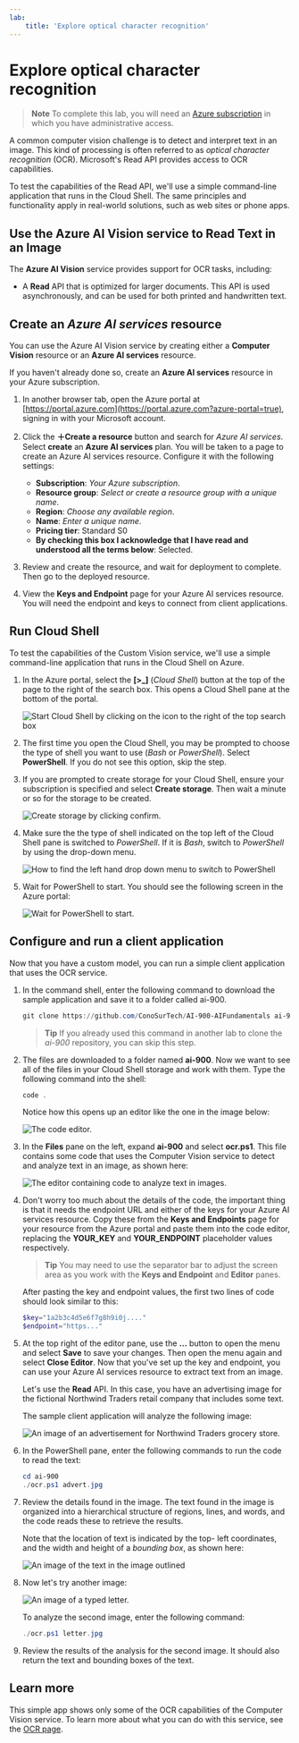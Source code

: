 ```yaml
---
lab:
    title: 'Explore optical character recognition​'
---
```


# Explore optical character recognition

> **Note**
> To complete this lab, you will need an [Azure subscription](https://azure.microsoft.com/free?azure-portal=true) in which you have administrative access.

A common computer vision challenge is to detect and interpret text in an image. This kind of processing is often referred to as *optical character recognition* (OCR). Microsoft's Read API provides access to OCR capabilities. 

To test the capabilities of the Read API, we'll use a simple command-line application that runs in the Cloud Shell. The same principles and functionality apply in real-world solutions, such as web sites or phone apps.

## Use the Azure AI Vision service to Read Text in an Image

The **Azure AI Vision** service provides support for OCR tasks, including:

- A **Read** API that is optimized for larger documents. This API is used asynchronously, and can be used for both printed and handwritten text.

## Create an *Azure AI services* resource

You can use the Azure AI Vision service by creating either a **Computer Vision** resource or an **Azure AI services** resource.

If you haven't already done so, create an **Azure AI services** resource in your Azure subscription.

1. In another browser tab, open the Azure portal at [https://portal.azure.com](https://portal.azure.com?azure-portal=true), signing in with your Microsoft account.

1. Click the **&#65291;Create a resource** button and search for *Azure AI services*. Select **create** an **Azure AI services** plan. You will be taken to a page to create an Azure AI services resource. Configure it with the following settings:
    - **Subscription**: *Your Azure subscription*.
    - **Resource group**: *Select or create a resource group with a unique name*.
    - **Region**: *Choose any available region*.
    - **Name**: *Enter a unique name*.
    - **Pricing tier**: Standard S0
    - **By checking this box I acknowledge that I have read and understood all the terms below**: Selected.

1. Review and create the resource, and wait for deployment to complete. Then go to the deployed resource.

1. View the **Keys and Endpoint** page for your Azure AI services resource. You will need the endpoint and keys to connect from client applications.

## Run Cloud Shell

To test the capabilities of the Custom Vision service, we'll use a simple command-line application that runs in the Cloud Shell on Azure.

1. In the Azure portal, select the **[>_]** (*Cloud Shell*) button at the top of the page to the right of the search box. This opens a Cloud Shell pane at the bottom of the portal. 

    ![Start Cloud Shell by clicking on the icon to the right of the top search box](media/read-text-computer-vision/powershell-portal-guide-1.png)

1. The first time you open the Cloud Shell, you may be prompted to choose the type of shell you want to use (*Bash* or *PowerShell*). Select **PowerShell**. If you do not see this option, skip the step.  

1. If you are prompted to create storage for your Cloud Shell, ensure your subscription is specified and select **Create storage**. Then wait a minute or so for the storage to be created.

    ![Create storage by clicking confirm.](media/read-text-computer-vision/powershell-portal-guide-2.png)

1. Make sure the the type of shell indicated on the top left of the Cloud Shell pane is switched to *PowerShell*. If it is *Bash*, switch to *PowerShell* by using the drop-down menu.

    ![How to find the left hand drop down menu to switch to PowerShell](media/read-text-computer-vision/powershell-portal-guide-3.png) 

1. Wait for PowerShell to start. You should see the following screen in the Azure portal:  

    ![Wait for PowerShell to start.](media/read-text-computer-vision/powershell-prompt.png) 

## Configure and run a client application

Now that you have a custom model, you can run a simple client application that uses the OCR service.

1. In the command shell, enter the following command to download the sample application and save it to a folder called ai-900.

    ```PowerShell
    git clone https://github.com/ConoSurTech/AI-900-AIFundamentals ai-900
    ```

    >**Tip** If you already used this command in another lab to clone the *ai-900* repository, you can skip this step.

1. The files are downloaded to a folder named **ai-900**. Now we want to see all of the files in your Cloud Shell storage and work with them. Type the following command into the shell:

    ```PowerShell
    code .
    ```

    Notice how this opens up an editor like the one in the image below: 

    ![The code editor.](media/read-text-computer-vision/powershell-portal-guide-4.png)

1. In the **Files** pane on the left, expand **ai-900** and select **ocr.ps1**. This file contains some code that uses the Computer Vision service to detect and analyze text in an image, as shown here:

    ![The editor containing code to analyze text in images.](media/read-text-computer-vision/ocr-code.png)

1. Don't worry too much about the details of the code, the important thing is that it needs the endpoint URL and either of the keys for your Azure AI services resource. Copy these from the **Keys and Endpoints** page for your resource from the Azure portal and paste them into the code editor, replacing the **YOUR_KEY** and **YOUR_ENDPOINT** placeholder values respectively.

    > **Tip**
    > You may need to use the separator bar to adjust the screen area as you work with the **Keys and Endpoint** and **Editor** panes.

    After pasting the key and endpoint values, the first two lines of code should look similar to this:

    ```PowerShell
    $key="1a2b3c4d5e6f7g8h9i0j...."    
    $endpoint="https..."
    ```

1. At the top right of the editor pane, use the **...** button to open the menu and select **Save** to save your changes. Then open the menu again and select **Close Editor**. Now that you've set up the key and endpoint, you can use your Azure AI services resource to extract text from an image.

    Let's use the **Read** API. In this case, you have an advertising image for the fictional Northwind Traders retail company that includes some text.

    The sample client application will analyze the following image:

    ![An image of an advertisement for Northwind Traders grocery store.](media/read-text-computer-vision/advert.jpg)

1. In the PowerShell pane, enter the following commands to run the code to read the text:

    ```PowerShell
    cd ai-900
    ./ocr.ps1 advert.jpg
    ```

1. Review the details found in the image. The text found in the image is organized into a hierarchical structure of regions, lines, and words, and the code reads these to retrieve the results.

    Note that the location of text is indicated by the top- left coordinates, and the width and height of a *bounding box*, as shown here:

    ![An image of the text in the image outlined](media/read-text-computer-vision/lab-05-bounding-boxes.png)

1. Now let's try another image:

    ![An image of a typed letter.](media/read-text-computer-vision/letter.jpg)

    To analyze the second image, enter the following command:

    ```PowerShell
    ./ocr.ps1 letter.jpg
    ```

1. Review the results of the analysis for the second image. It should also return the text and bounding boxes of the text.

## Learn more

This simple app shows only some of the OCR capabilities of the Computer Vision service. To learn more about what you can do with this service, see the [OCR page](https://docs.microsoft.com/azure/cognitive-services/computer-vision/overview-ocr).
